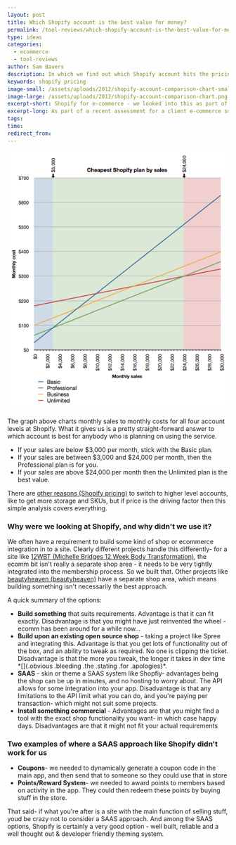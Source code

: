 ```yaml
---
layout: post
title: Which Shopify account is the best value for money?
permalink: /tool-reviews/which-shopify-account-is-the-best-value-for-money-it-depends-of-course/
type: ideas
categories:
  - ecommerce
  - tool-reviews
author: Sam Bauers
description: In which we find out which Shopify account hits the pricing sweet spot based on our monthly sales.
keywords: shopify pricing
image-small: /assets/uploads/2012/shopify-account-comparison-chart-small.png
image-large: /assets/uploads/2012/shopify-account-comparison-chart.png
excerpt-short: Shopify for e-commerce - we looked into this as part of a recent assesment.
excerpt-long: As part of a recent assessment for a client e-commerce solution we looked into <a href="http://www.shopify.com">Shopify</a>. Part of that meant checking out their prices and finding the account level which would hit the sweet spot for the clients needs. In the end we didnt go with Shopify, but this price comparison of their accounts is pretty handy to have on hand.
tags:
time:
redirect_from:
---
```


[![](/assets/uploads/2012/shopify-account-comparison-chart.png)](/assets/uploads/2012/shopify-account-comparison-chart.png)

The graph above charts monthly sales to monthly costs for all four account levels at Shopify. What it gives us is a pretty straight-forward answer to which account is best for anybody who is planning on using the service.

- If your sales are below $3,000 per month, stick with the Basic plan.
- If your sales are between $3,000 and $24,000 per month, then the Professional plan is for you.
- If your sales are above $24,000 per month then the Unlimited plan is the best value.

There are [other reasons (Shopify pricing)](http://www.shopify.com/pricing) to switch to higher level accounts, like to get more storage and SKUs, but if price is the driving factor then this simple analysis covers everything.

### Why were we looking at Shopify, and why didn't we use it?

We often have a requirement to build some kind of shop or ecommerce integration in to a site. Clearly different projects handle this differently- for a site like [12WBT (Michelle Bridges 12 Week Body Transformation)](/portfolio/12wbt/), the ecomm bit isn't really a separate shop area - it needs to be very tightly integrated into the membership process. So we built that. Other projects like [beautyheaven (beautyheaven)](/portfolio/beautyheaven/) have a separate shop area, which means building something isn't necessarily the best approach.

A quick summary of the options:

- **Build something** that suits requirements. Advantage is that it can fit exactly. Disadvantage is that you might have just reinvented the wheel - ecomm has been around for a while now…
- **Build upon an existing open source shop** - taking a project like Spree and integrating this. Advantage is that you get lots of functionality out of the box, and an ability to tweak as required. No one is clipping the ticket. Disadvantage is that the more you tweak, the longer it takes in dev time \*[]{.obvious .bleeding .the .stating .for .apologies}\*.
- **SAAS** - skin or theme a SAAS system like Shopfiy- advantages being the shop can be up in minutes, and no hosting to worry about. The API allows for some integration into your app. Disadvantage is that any limitations to the API limit what you can do, and you're paying per transaction- which might not suit some projects.
- **Install something commercial** - Advantages are that you might find a tool with the exact shop functionality you want- in which case happy days. Disadvantages are that it might not fit your actual requirements

### Two examples of where a SAAS approach like Shopify didn't work for us

- **Coupons**- we needed to dynamically generate a coupon code in the main app, and then send that to someone so they could use that in store
- **Points/Reward System**- we needed to award points to members based on activity in the app. They could then redeem these points by buying stuff in the store.

That said- if what you're after is a site with the main function of selling stuff, youd be crazy not to consider a SAAS approach. And among the SAAS options, Shopify is certainly a very good option - well built, reliable and a well thought out & developer friendly theming system.
